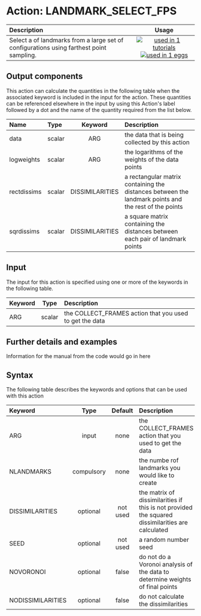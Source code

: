 # Action: LANDMARK_SELECT_FPS

| Description    | Usage |
|:--------|:--------:|
| Select a of landmarks from a large set of configurations using farthest point sampling. | [![used in 1 tutorials](https://img.shields.io/badge/tutorials-1-green.svg)](https://www.plumed-tutorials.org/browse.html?search=LANDMARK_SELECT_FPS)[![used in 1 eggs](https://img.shields.io/badge/nest-1-green.svg)](https://www.plumed-nest.org/browse.html?search=LANDMARK_SELECT_FPS) | 

## Output components

This action can calculate the quantities in the following table when the associated keyword is included in the input for the action. These quantities can be referenced elsewhere in the input by using this Action's label followed by a dot and the name of the quantity required from the list below.

| Name | Type | Keyword | Description |
|:-------|:-----|:----:|:-------|
| data | scalar | ARG | the data that is being collected by this action | 
| logweights | scalar | ARG | the logarithms of the weights of the data points | 
| rectdissims | scalar | DISSIMILARITIES | a rectangular matrix containing the distances between the landmark points and the rest of the points | 
| sqrdissims | scalar | DISSIMILARITIES | a square matrix containing the distances between each pair of landmark points | 


## Input

The input for this action is specified using one or more of the keywords in the following table.

| Keyword |  Type | Description |
|:--------|:------:|:-----------|
| ARG | scalar | the COLLECT_FRAMES action that you used to get the data |


## Further details and examples 
Information for the manual from the code would go in here 
## Syntax 
The following table describes the keywords and options that can be used with this action 

| Keyword | Type | Default | Description |
|:-------|:----:|:-------:|:-----------|
| ARG | input | none | the COLLECT_FRAMES action that you used to get the data |
| NLANDMARKS | compulsory | none | the numbe rof landmarks you would like to create |
| DISSIMILARITIES | optional | not used | the matrix of dissimilarities if this is not provided the squared dissimilarities are calculated |
| SEED | optional | not used | a random number seed |
| NOVORONOI | optional | false |  do not do a Voronoi analysis of the data to determine weights of final points |
| NODISSIMILARITIES | optional | false |  do not calculate the dissimilarities |
